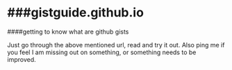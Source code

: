 ###gistguide.github.io
===================

####getting to know what are github gists

Just go through the above mentioned url, read and try it out. Also ping me if you feel I am missing out on something, or 
something needs to be improved. 



